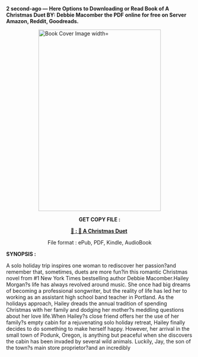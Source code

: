 <p><strong>2 second-ago &mdash; Here Options to Downloading or Read Book of A Christmas Duet BY: Debbie Macomber the PDF online for free on Server Amazon, Reddit, Goodreads.</strong></p><p><a href="https://uk.ebookarea.xyz/?book=205436000-a-christmas-duet"><img style="display: block; margin-left: auto; margin-right: auto;" src="https://i.gr-assets.com/images/S/compressed.photo.goodreads.com/books/1718286822l/205436000.jpg" alt="Book Cover Image width=" width="330" height="488" /></a></p><p style="text-align: center;"><strong>GET COPY FILE :</strong></p><p style="text-align: center;"><strong><a href="https://uk.ebookarea.xyz/?book=205436000-a-christmas-duet" target="_blank" rel="noopener">📢 : 🔗 A Christmas Duet</a>&nbsp;</strong></p><p style="text-align: center;">File format : ePub, PDF, Kindle, AudioBook</p><p><strong>SYNOPSIS :</strong></p><p>A solo holiday trip inspires one woman to rediscover her passion?and remember that, sometimes, duets are more fun?in this romantic Christmas novel from #1 New York Times bestselling author Debbie Macomber.Hailey Morgan?s life has always revolved around music. She once had big dreams of becoming a professional songwriter, but the reality of life has led her to working as an assistant high school band teacher in Portland. As the holidays approach, Hailey dreads the annual tradition of spending Christmas with her family and dodging her mother?s meddling questions about her love life.When Hailey?s close friend offers her the use of her family?s empty cabin for a rejuvenating solo holiday retreat, Hailey finally decides to do something to make herself happy. However, her arrival in the small town of Podunk, Oregon, is anything but peaceful when she discovers the cabin has been invaded by several wild animals. Luckily, Jay, the son of the town?s main store proprietor?and an incredibly </p>
